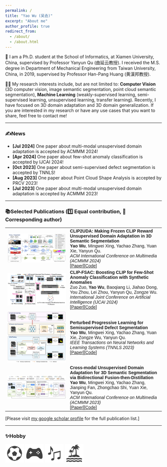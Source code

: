 ```yaml
---
permalink: /
title: "Yao Wu (吴垚)"
excerpt: "About me"
author_profile: true
redirect_from: 
  - /about/
  - /about.html
---
```


🌈 I am a Ph.D. student at the School of Informatics, at Xiamen University, China, supervised by Professor Yanyun Qu (曲延云教授). I received the M.S. degree in Department of Mechanical Engineering from Taiwan University, China, in 2019, supervised by Professor Han-Pang Huang (黄漢邦教授).

🏳️‍🌈 My research interests include, but are not limited to: **Computer Vision** (3D computer vision, image semantic segmentation, point cloud semantic segmentation), **Machine Learning** (weakly-supervised learning, semi-supervised learning, unsupervised learning, transfer learning). Recently, I have focused on 3D domain adaptation and 3D domain generalization. If you are interested in my research or have any use cases that you want to share, feel free to contact me!

_______________________________________________________________________________________________________
<h3>
  <a name="news"></a> ✍News
</h3>
<div class="mini">
  <ul>
  <li> <strong>[Jul 2024]</strong> One paper about multi-modal unsupervised domain adaptation is accepted by ACMMM 2024!</li>
  <li> <strong>[Apr 2024]</strong> One paper about few-shot anomaly classification is accepted by IJCAI 2024!</li>
  <li> <strong>[Oct 2023]</strong> One paper about semi-supervised defect segmentation is accepted by TNNLS!</li>
  <li> <strong>[Aug 2023]</strong> One paper about Point Cloud Shape Analysis is accepted by PRCV 2023!</li>
  <li> <strong>[Jul 2023]</strong> One paper about multi-modal unsupervised domain adaptation is accepted by ACMMM 2023!</li>
  </ul>
</div>

<style>
table, th, td {
  border: none;
  border-collapse: collapse;
}
</style>

_______________________________________________________________________________________________________

<h3>
  <a name="Publications"></a> 📚Selected Publications (1️⃣ Equal contribution, 📧 Corresponding author)
</h3>

<font face="helvetica, ariel, &#39;sans serif&#39;">
        <table cellspacing="0" cellpadding="0" class="noBorder">
           <tbody>
            <tr>
                    <td class="noBorder" width="40%" align="center">
                        <img width="400" src="../images/CLIP2UDA.png" border="0">
                    </td>
                    <td>
                      <b>CLIP2UDA: Making Frozen CLIP Reward Unsupervised Domain Adaptation in 3D Semantic Segmentation </b>
                      <br>
                      <strong>Yao Wu</strong>, Mingwei Xing, Yachao Zhang, Yuan Xie, Yanyun Qu. 
                      <br>
                      <em>ACM International Conference on Multimedia (ACMMM 2024) </em>
                      <br>
                      [<a href="https://openreview.net/forum?id=Ai1ziPxtmr&referrer=%5BAuthor%20Console%5D(%2Fgroup%3Fid%3Dacmmm.org%2FACMMM%2F2024%2FConference%2FAuthors%23your-submissions)">Paper</a>][<a href="https://github.com/Barcaaaa/CLIP2UDA">Code</a>]
                    </td>
            </tr>
            <tr>
                    <td class="noBorder" width="40%" align="center">
                      <div style="text-align: center;">
                        <img width="240" src="../images/CLIP-FSAC.png" border="0">
                      </div>
                    </td>
                    <td>
                      <b>CLIP-FSAC: Boosting CLIP for Few-Shot Anomaly Classification with Synthetic Anomalies </b>
                      <br>
                      Zuo Zuo, <strong>Yao Wu</strong>, Baoqiang Li, Jiahao Dong, You Zhou, Lei Zhou, Yanyun Qu, Zongze Wu. 
                      <br>
                      <em>International Joint Conference on Artificial Intelligence (IJCAI 2024) </em>
                      <br>
                      [<a href="https://www.ijcai.org/proceedings/2024/0203.pdf">Paper</a>][<a href="">Code</a>]
                    </td>
            </tr>
            <tr>
                    <td class="noBorder" width="40%" align="center">
                        <img width="240" src="../images/PPL.png" border="0">
                    </td>
                    <td>
                      <b>Perturbed Progressive Learning for Semisupervised Defect Segmentation </b>
                      <br>
                      <strong>Yao Wu</strong>, Mingwei Xing, Yachao Zhang, Yuan Xie, Zongze Wu, Yanyun Qu. 
                      <br>
                      <em>IEEE Transactions on Neural Networks and Learning Systems (TNNLS 2023) </em>
                      <br>
                      [<a href="https://doi.org/10.1109/TNNLS.2023.3324188">Paper</a>][<a href="https://github.com/Barcaaaa/Perturbed-Progressive-Learning">Code</a>]
                    </td>
            </tr>
            <tr>
                    <td class="noBorder" width="40%" align="center">
                        <img width="400" src="../images/BFtD.png" border="0">
                    </td>
                    <td>
                      <b>Cross-modal Unsupervised Domain Adaptation for 3D Semantic Segmentation via Bidirectional Fusion-then-Distillation </b>
                      <br>
                      <strong>Yao Wu</strong>, Mingwei Xing, Yachao Zhang, Jianping Fan, Zhongchao Shi, Yuan Xie, Yanyun Qu. 
                      <br>
                      <em>ACM International Conference on Multimedia (ACMMM 2023) </em>
                      <br>
                      [<a href="https://dl.acm.org/doi/10.1145/3581783.3612013">Paper</a>][<a href="https://github.com/Barcaaaa/BFtD-xMUDA">Code</a>]
                    </td>
             </tr>
          </tbody>
      </table>
</font>


[Please visit [my google scholar profile](https://scholar.google.com.hk/citations?user=QYbmS-YAAAAJ&hl=zh-CN) for the full publication list.]
_______________________________________________________________________________________________________

<!--
<h3>
  <a name="services"></a> 📠Academic Services
</h3>
<div class="mini">
  <ul>
  <li> <strong>Conference Reviewer</strong>: CVPR, ICML, NeurIPS, AAAI, ICCV, ACMMM, ICLR </li>
  <li> <strong>Journal Reviewer</strong>: IEEE Transactions on Neural Networks and Learning Systems, IEEE Transactions on Intelligent Transportation Systems, IEEE Transactions on Artificial Intelligence, IEEE Transactions on Image Processing</li>
  </ul>
</div>
_______________________________________________________________________________________________________
-->

<h3>
  <a name="services"></a> ✨Hobby
</h3>
<div class="mini">
 <td width="30%">
 <img width="60" src="../images/football.jpg" border="0">
</td>
   <td width="30%">
 <img width="60" src="../images/game.jpg" border="0">
</td>
   <td width="30%">
 <img width="60" src="../images/music.jpg" border="0">
</td>
   <td width="30%">
 <img width="60" src="../images/travel.jpg" border="0">
</td>
</div>

